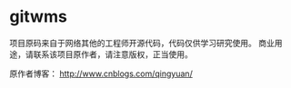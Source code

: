 # gitwms

项目原码来自于网络其他的工程师开源代码，代码仅供学习研究使用。
商业用途，请联系该项目原作者，请注意版权，正当使用。

原作者博客：
http://www.cnblogs.com/qingyuan/










